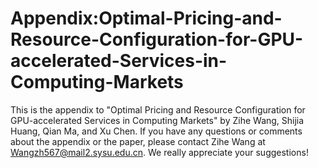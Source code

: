 # Appendix:Optimal-Pricing-and-Resource-Configuration-for-GPU-accelerated-Services-in-Computing-Markets
This is the appendix to "Optimal Pricing and Resource Configuration for GPU-accelerated Services in Computing Markets" by Zihe Wang, Shijia Huang, Qian Ma, and Xu Chen.
If you have any questions or comments about the appendix or the paper, please contact Zihe Wang at Wangzh567@mail2.sysu.edu.cn.
We really appreciate your suggestions!
